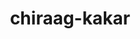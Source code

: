 ---
title: chiraag-kakar
github: https://github.com/chiraag-kakar
mode: light
transition: 1s
score: 68.3
archetype:
- Code
- Minimalistic
---